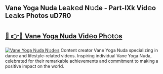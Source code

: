 ## Vane Yoga Nuda Le𝚊k𝚎d N𝚞𝚍e - Part-IXk Vid𝚎o Le𝚊ks Photos uD7R0

# <h2><a href="http://fbd88f8.evod.top/?m=Vane+Yoga+Nuda">🔗 👉🔴 Vane Yoga Nuda Vid𝚎o Ph𝚘t𝚘s</a></h2>

[![Vane Yoga Nuda N𝚞d𝚎s](https://i.imgur.com/8V9OHl7.gif)](http://fbd88f8.evod.top/?m=Vane+Yoga+Nuda)
Content creator Vane Yoga Nuda specializing in dance and lifestyle-related videos. Inspiring individual Vane Yoga Nuda, celebrated for their remarkable achievements and commitment to making a positive impact on the world. 
